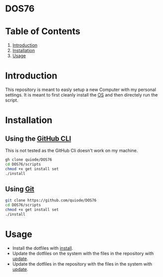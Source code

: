 # DOS76

# Table of Contents

1. [Introduction](#introduction)
1. [Installation](#installation)
1. [Usage](#usage)

# Introduction

This repository is meant to easly setup a new Computer with my personal settings. It is meant to first cleanly install the [OS](https://pop.system76.com/) and then directely run the script.

# Installation

## Using the [GitHub CLI](https://github.com/cli/cli)

This is not tested as the GitHub Cli doesn't work on my machine.

```bash
gh clone quiode/DOS76
cd DOS76/scripts
chmod +x get install set
./install
```

## Using [Git](https://git-scm.com/)

```bash
git clone https://github.com/quiode/DOS76
cd DOS76/scripts
chmod +x get install set
./install
```

# Usage

- Install the dotfiles with [install](./scripts/install).
- Update the dotfiles on the system with the files in the repository with [update](./scripts/set).
- Update the dotfiles in the repository with the files in the system with [update](./scripts/get).
